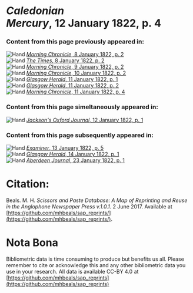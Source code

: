 # *Caledonian Mercury*, 12 January 1822, p. 4  
  
### Content from this page previously appeared in:  
![Hand](http://scissorsandpaste.net/wp-content/uploads/2017/06/smallhandpointer.png) [*Morning Chronicle*, 8 January 1822, p. 2](https://mhbeals.github.io/sap_html/Morning-Chronicle/Morning-Chronicle-8-January-1822-p-2)  
![Hand](http://scissorsandpaste.net/wp-content/uploads/2017/06/smallhandpointer.png) [*The Times*, 8 January 1822, p. 2](https://mhbeals.github.io/sap_html/The-Times/The-Times-8-January-1822-p-2)  
![Hand](http://scissorsandpaste.net/wp-content/uploads/2017/06/smallhandpointer.png) [*Morning Chronicle*, 9 January 1822, p. 2](https://mhbeals.github.io/sap_html/Morning-Chronicle/Morning-Chronicle-9-January-1822-p-2)  
![Hand](http://scissorsandpaste.net/wp-content/uploads/2017/06/smallhandpointer.png) [*Morning Chronicle*, 10 January 1822, p. 2](https://mhbeals.github.io/sap_html/Morning-Chronicle/Morning-Chronicle-10-January-1822-p-2)  
![Hand](http://scissorsandpaste.net/wp-content/uploads/2017/06/smallhandpointer.png) [*Glasgow Herald*, 11 January 1822, p. 1](https://mhbeals.github.io/sap_html/Glasgow-Herald/Glasgow-Herald-11-January-1822-p-1)  
![Hand](http://scissorsandpaste.net/wp-content/uploads/2017/06/smallhandpointer.png) [*Glasgow Herald*, 11 January 1822, p. 2](https://mhbeals.github.io/sap_html/Glasgow-Herald/Glasgow-Herald-11-January-1822-p-2)  
![Hand](http://scissorsandpaste.net/wp-content/uploads/2017/06/smallhandpointer.png) [*Morning Chronicle*, 11 January 1822, p. 4](https://mhbeals.github.io/sap_html/Morning-Chronicle/Morning-Chronicle-11-January-1822-p-4)  
  
### Content from this page simeltaneously appeared in:  
![Hand](http://scissorsandpaste.net/wp-content/uploads/2017/06/smallhandpointer.png) [*Jackson's Oxford Journal*, 12 January 1822, p. 1](https://mhbeals.github.io/sap_html/Jackson's-Oxford-Journal/Jackson's-Oxford-Journal-12-January-1822-p-1)  
  
### Content from this page subsequently appeared in:  
![Hand](http://scissorsandpaste.net/wp-content/uploads/2017/06/smallhandpointer.png) [*Examiner*, 13 January 1822, p. 5](https://mhbeals.github.io/sap_html/Examiner/Examiner-13-January-1822-p-5)  
![Hand](http://scissorsandpaste.net/wp-content/uploads/2017/06/smallhandpointer.png) [*Glasgow Herald*, 14 January 1822, p. 1](https://mhbeals.github.io/sap_html/Glasgow-Herald/Glasgow-Herald-14-January-1822-p-1)  
![Hand](http://scissorsandpaste.net/wp-content/uploads/2017/06/smallhandpointer.png) [*Aberdeen Journal*, 23 January 1822, p. 1](https://mhbeals.github.io/sap_html/Aberdeen-Journal/Aberdeen-Journal-23-January-1822-p-1)  


# Citation: 

Beals. M. H. *Scissors and Paste Database: A Map of Reprinting and Reuse in the Anglophone Newspaper Press v.1.0.1.* 2 June 2017. Available at [https://github.com/mhbeals/sap_reprints/](https://github.com/mhbeals/sap_reprints/). 

# Nota Bona

Bibliometric data is time consuming to produce but benefits us all. Please remember to cite or acknowledge this and any other bibliometric data you use in your research. All data is available CC-BY 4.0 at [https://github.com/mhbeals/sap_reprints](https://github.com/mhbeals/sap_reprints)